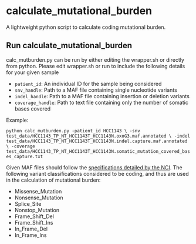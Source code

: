 # calculate_mutational_burden
A lightweight python script to calculate coding mutational burden. 

## Run calculate_mutational_burden
calc_mutburden.py can be run by either editing the wrapper.sh or directly from python. Please edit wrapper.sh or run to include the following details for your given sample
- `patient_id`: An individual ID for the sample being considered
- `snv_handle`: Path to a MAF file containing single nucleotide variants
- `indel_handle`: Path to a MAF file containing insertion or deletion variants
- `coverage_handle`: Path to text file containing only the number of somatic bases covered

Example:

`python calc_mutburden.py -patient_id HCC1143 \
  -snv test_data/HCC1143_TP_NT_HCC1143T_HCC1143N.oxoG3.maf.annotated \
  -indel test_data/HCC1143_TP_NT_HCC1143T_HCC1143N.indel.capture.maf.annotated \
  -coverage test_data/HCC1143_TP_NT_HCC1143T_HCC1143N.somatic_mutation_covered_bases_capture.txt`

Given MAF files should follow the [specifications detailed by the NCI](https://wiki.nci.nih.gov/display/TCGA/Mutation+Annotation+Format+(MAF)+Specification). The following variant classifications considered to be coding, and thus are used in the calculation of mutational burden: 
- Missense_Mutation
- Nonsense_Mutation
- Splice_Site
- Nonstop_Mutation
- Frame_Shift_Del
- Frame_Shift_Ins
- In_Frame_Del
- In_Frame_Ins
